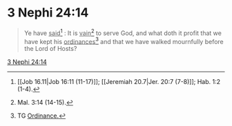 # 3 Nephi 24:14

> Ye have <u>said</u>[^a] : It is <u>vain</u>[^b] to serve God, and what doth it profit that we have kept his <u>ordinances</u>[^c] and that we have walked mournfully before the Lord of Hosts?

[3 Nephi 24:14](https://www.churchofjesuschrist.org/study/scriptures/bofm/3-ne/24?lang=eng&id=p14#p14)


[^a]: [[Job 16.11|Job 16:11 (11-17)]]; [[Jeremiah 20.7|Jer. 20:7 (7-8)]]; Hab. 1:2 (1-4).
[^b]: Mal. 3:14 (14-15).
[^c]: TG [Ordinance.](https://www.churchofjesuschrist.org/study/scriptures/tg/ordinance?lang=eng)
